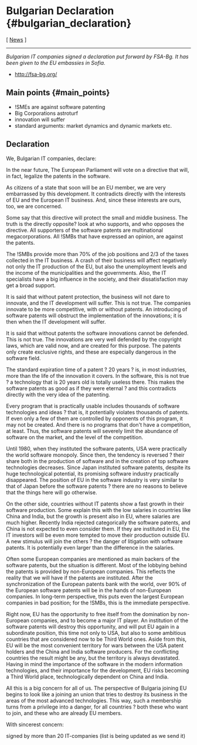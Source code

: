 # Bulgarian Declaration {#bulgarian_declaration}

\[ [ News](SwpatcninoEn "wikilink") \]

------------------------------------------------------------------------

*Bulgarian IT companies signed a declaration put forward by FSA-Bg. It
has been given to the EU embassies in Sofia.*

-   <http://fsa-bg.org/>

## Main points {#main_points}

-   !SMEs are against software patenting
-   Big Corporations astroturf
-   innovation will suffer
-   standard arguments: market dynamics and dynamic markets etc.

## Declaration

We, Bulgarian IT companies, declare:

In the near future, The European Parliament will vote on a directive
that will, in fact, legalize the patents in the software.

As citizens of a state that soon will be an EU member, we are very
embarrassed by this development. It contradicts directly with the
interests of EU and the European IT business. And, since these interests
are ours, too, we are concerned.

Some say that this directive will protect the small and middle business.
The truth is the directly opposite? look at who supports, and who
opposes the directive. All supporters of the software patents are
multinational megacorporations. All !SMBs that have expressed an
opinion, are against the patents.

The !SMBs provide more than 70% of the job positions and 2/3 of the
taxes collected in the IT business. A crash of their business will
affect negatively not only the IT production of the EU, but also the
unemployment levels and the income of the municipalities and the
governments. Also, the IT specialists have a big influence in the
society, and their dissatisfaction may get a broad support.

It is said that without patent protection, the business will not dare to
innovate, and the IT development will suffer. This is not true. The
companies innovate to be more competitive, with or without patents. An
introducing of software patents will obstruct the implementation of the
innovations; it is then when the IT development will suffer.

It is said that without patents the software innovations cannot be
defended. This is not true. The innovations are very well defended by
the copyright laws, which are valid now, and are created for this
purpose. The patents only create exclusive rights, and these are
especially dangerous in the software field.

The standard expiration time of a patent ? 20 years ? is, in most
industries, more than the life of the innovation it covers. In the
software, this is not true ? a technology that is 20 years old is
totally useless there. This makes the software patents as good as if
they were eternal ? and this contradicts directly with the very idea of
the patenting.

Every program that is practically usable includes thousands of software
technologies and ideas ? that is, it potentially violates thousands of
patents. If even only a few of them are controlled by opponents of this
program, it may not be created. And there is no programs that don\'t
have a competition, at least. Thus, the software patents will severely
limit the abundance of software on the market, and the level of the
competition.

Until 1980, when they instituted the software patents, USA were
practically the world software monopoly. Since then, the tendency is
reversed ? their share both in the production of software and in the
creation of top software technologies decreases. Since Japan instituted
software patents, despite its huge technological potential, its
promising software industry practically disappeared. The position of EU
in the software industry is very similar to that of Japan before the
software patents ? there are no reasons to believe that the things here
will go otherwise.

On the other side, countries without IT patents show a fast growth in
their software production. Some explain this with the low salaries in
countries like China and India, but the growth is present also in EU,
where salaries are much higher. Recently India rejected categorically
the software patents, and China is not expected to even consider them.
If they are instituted in EU, the IT investors will be even more tempted
to move their production outside EU. A new stimulus will join the others
? the danger of litigation with software patents. It is potentially even
larger than the difference in the salaries.

Often some European companies are mentioned as main backers of the
software patents, but the situation is different. Most of the lobbying
behind the patents is provided by non-European companies. This reflects
the reality that we will have if the patents are instituted. After the
synchronization of the European patents bank with the world, over 90% of
the European software patents will be in the hands of non-European
companies. In long-term perspective, this puts even the largest European
companies in bad position; for the !SMBs, this is the immediate
perspective.

Right now, EU has the opportunity to free itself from the domination by
non-European companies, and to become a major IT player. An institution
of the software patents will destroy this opportunity, and will put EU
again in a subordinate position, this time not only to USA, but also to
some ambitious countries that are considered now to be Third World ones.
Aside from this, EU will be the most convenient territory for wars
between the USA patent holders and the China and India software
producers. For the conflicting countries the result might be any, but
the territory is always devastated. Having in mind the importance of the
software in the modern information technologies, and their importance
for the development, EU risks becoming a Third World place,
technologically dependent on China and India.

All this is a big concern for all of us. The perspective of Bulgaria
joining EU begins to look like a joining an union that tries to destroy
its business in the areas of the most advanced technologies. This way,
such a membership turns from a privilege into a danger, for all
countries ? both these who want to join, and these who are already EU
members.

With sincerest concern:

signed by more than 20 IT-companies (list is being updated as we send
it)
